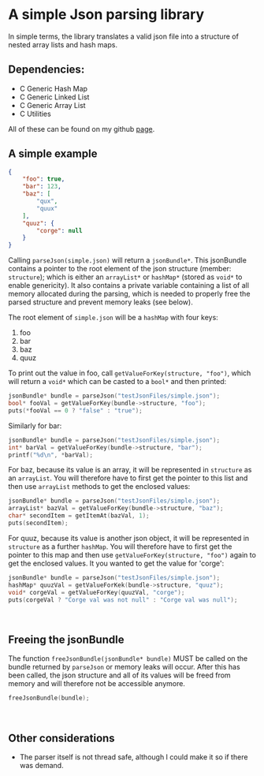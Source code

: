 # A simple Json parsing library

In simple terms, the library translates a valid json file into a structure of nested array lists and hash maps.
</br>

## Dependencies:

* C Generic Hash Map
* C Generic Linked List
* C Generic Array List
* C Utilities

All of these can be found on my github [page](https://github.com/lucas979797?tab=repositories).
</br>

## A simple example

```json
{
    "foo": true,
    "bar": 123,
    "baz": [
        "qux",
        "quux"
    ],
    "quuz": {
        "corge": null
    }
}
```

Calling `parseJson(simple.json)` will return a `jsonBundle*`. This jsonBundle contains a pointer to the root element of the json structure (member: `structure`); which is either an `arrayList*` or `hashMap*` (stored as `void*` to enable genericity). It also contains a private variable containing a list of all memory allocated during the parsing, which is needed to properly free the parsed structure and prevent memory leaks (see below).

The root element of `simple.json` will be a `hashMap` with four keys:

1. foo
2. bar
3. baz
4. quuz

To print out the value in foo, call `getValueForKey(structure, "foo")`, which will return a `void*` which can be casted to a `bool*` and then printed:

```c
jsonBundle* bundle = parseJson("testJsonFiles/simple.json");
bool* fooVal = getValueForKey(bundle->structure, "foo");
puts(*fooVal == 0 ? "false" : "true");
```

Similarly for bar:

```c
jsonBundle* bundle = parseJson("testJsonFiles/simple.json");
int* barVal = getValueForKey(bundle->structure, "bar");
printf("%d\n", *barVal);
```

For baz, because its value is an array, it will be represented in `structure` as an `arrayList`. You will therefore have to first get the pointer to this list and then use `arrayList` methods to get the enclosed values:

```c
jsonBundle* bundle = parseJson("testJsonFiles/simple.json");
arrayList* bazVal = getValueForKey(bundle->structure, "baz");
char* secondItem = getItemAt(bazVal, 1);
puts(secondItem);
```

For quuz, because its value is another json object, it will be represented in `structure` as a further `hashMap`. You will therefore have to first get the pointer to this map and then use `getValueForKey(structure, "foo")` again to get the enclosed values. It you wanted to get the value for 'corge':

```c
jsonBundle* bundle = parseJson("testJsonFiles/simple.json");
hashMap* quuzVal = getValueForKek(bundle->structure, "quuz");
void* corgeVal = getValueForKey(quuzVal, "corge");
puts(corgeVal ? "Corge val was not null" : "Corge val was null");
```

</br>

## Freeing the jsonBundle

The function `freeJsonBundle(jsonBundle* bundle)` MUST be called on the bundle returned by `parseJson` or memory leaks will occur. After this has been called, the json structure and all of its values will be freed from memory and will therefore not be accessible anymore.

```c
freeJsonBundle(bundle);
```

</br>

## Other considerations

* The parser itself is not thread safe, although I could make it so if there was demand.
